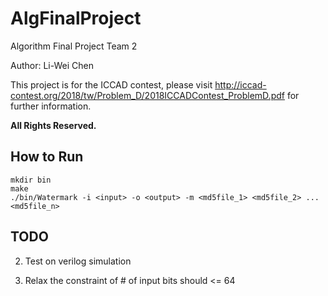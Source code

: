 # AlgFinalProject
Algorithm Final Project Team 2

Author: Li-Wei Chen

This project is for the ICCAD contest, please visit <http://iccad-contest.org/2018/tw/Problem_D/2018ICCADContest_ProblemD.pdf> for further information.

**All Rights Reserved.**

## How to Run
  ```
  mkdir bin
  make
  ./bin/Watermark -i <input> -o <output> -m <md5file_1> <md5file_2> ... <md5file_n>
  ```

## TODO
  2. Test on verilog simulation

  3. Relax the constraint of # of input bits should <= 64
